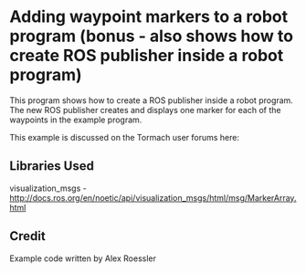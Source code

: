 


# Adding waypoint markers to a robot program (bonus - also shows how to create ROS publisher inside a robot program)
This program shows how to create a ROS publisher inside a robot program.  The new ROS publisher creates and displays one marker for each of the waypoints in the example program.

This example is discussed on the Tormach user forums here: 

## Libraries Used
visualization_msgs - http://docs.ros.org/en/noetic/api/visualization_msgs/html/msg/MarkerArray.html

## Credit
Example code written by Alex Roessler
